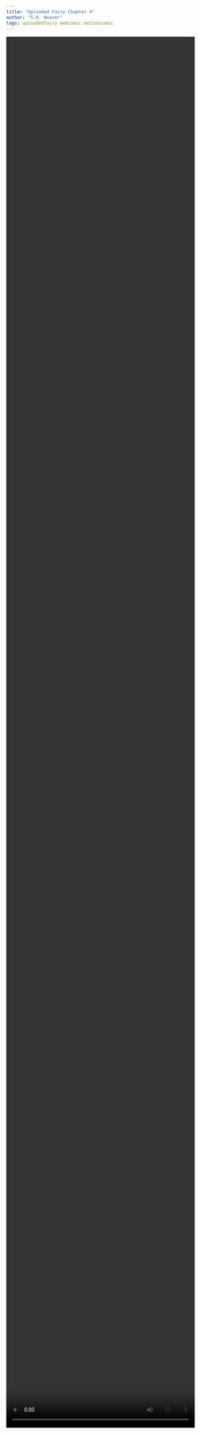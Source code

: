 ```yaml
---
title: "Uploaded Fairy Chapter 4"
author: "S.R. Weaver"
tags: uploadedfairy webcomic motioncomic
---
```

<video width="100%" height="95%" controls>
  <source src="https://lwflouisa.github.io/UploadedFairy/MotionComicGallery/Chapter6BloodOfTheFather/UploadedFairyChapterFiveBloodOfTheFather.mp4" type="video/mp4">
</video>
